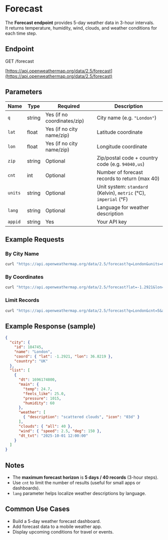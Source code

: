 # Forecast

The **Forecast endpoint** provides 5-day weather data in 3-hour intervals.  
It returns temperature, humidity, wind, clouds, and weather conditions for each time step.



##  Endpoint

GET /forecast

 [https://api.openweathermap.org/data/2.5/forecast](https://api.openweathermap.org/data/2.5/forecast)



##  Parameters

| Name    | Type   | Required                     | Description                                      |
|---------|--------|-------------------------------|-------------------------------------------------|
| `q`     | string | Yes (if no coordinates/zip)  | City name (e.g. `"London"`)                     |
| `lat`   | float  | Yes (if no city name/zip)    | Latitude coordinate                              |
| `lon`   | float  | Yes (if no city name/zip)    | Longitude coordinate                             |
| `zip`   | string | Optional                     | Zip/postal code + country code (e.g. `94040,us`)|
| `cnt`   | int    | Optional                     | Number of forecast records to return (max 40)   |
| `units` | string | Optional                     | Unit system: `standard` (Kelvin), `metric` (°C), `imperial` (°F) |
| `lang`  | string | Optional                     | Language for weather description                |
| `appid` | string | Yes                          | Your API key                                   |



## Example Requests

### By City Name

```bash
curl "https://api.openweathermap.org/data/2.5/forecast?q=London&units=metric&appid=YOUR_API_KEY"
```

### By Coordinates

```bash
curl "https://api.openweathermap.org/data/2.5/forecast?lat=-1.2921&lon=36.8219&units=metric&appid=YOUR_API_KEY"
```

### Limit Records

```bash
curl "https://api.openweathermap.org/data/2.5/forecast?q=London&cnt=5&appid=YOUR_API_KEY"
```


##  Example Response (sample)

```json
{
  "city": {
    "id": 184745,
    "name": "London",
    "coord": { "lat": -1.2921, "lon": 36.8219 },
    "country": "UK"
  },
  "list": [
    {
      "dt": 1696174800,
      "main": {
        "temp": 24.7,
        "feels_like": 25.0,
        "pressure": 1015,
        "humidity": 60
      },
      "weather": [
        { "description": "scattered clouds", "icon": "03d" }
      ],
      "clouds": { "all": 40 },
      "wind": { "speed": 2.5, "deg": 150 },
      "dt_txt": "2025-10-01 12:00:00"
    }
  ]
}
```


##  Notes

* The **maximum forecast horizon** is **5 days / 40 records** (3-hour steps).
* Use `cnt` to limit the number of results (useful for small apps or dashboards).
* `lang` parameter helps localize weather descriptions by language.


##  Common Use Cases

* Build a 5-day weather forecast dashboard.
* Add forecast data to a mobile weather app.
* Display upcoming conditions for travel or events.

